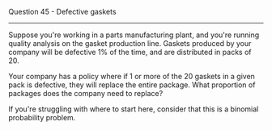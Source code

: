 Question 45 - Defective gaskets
________________________________________
Suppose you're working in a parts manufacturing plant, and you're running quality analysis on the gasket production line. Gaskets produced by your company will be defective 1% of the time, and are distributed in packs of 20.   
  
Your company has a policy where if 1 or more of the 20 gaskets in a given pack is defective, they will replace the entire package. What proportion of packages does the company need to replace?  
  
If you're struggling with where to start here, consider that this is a binomial probability problem. 
